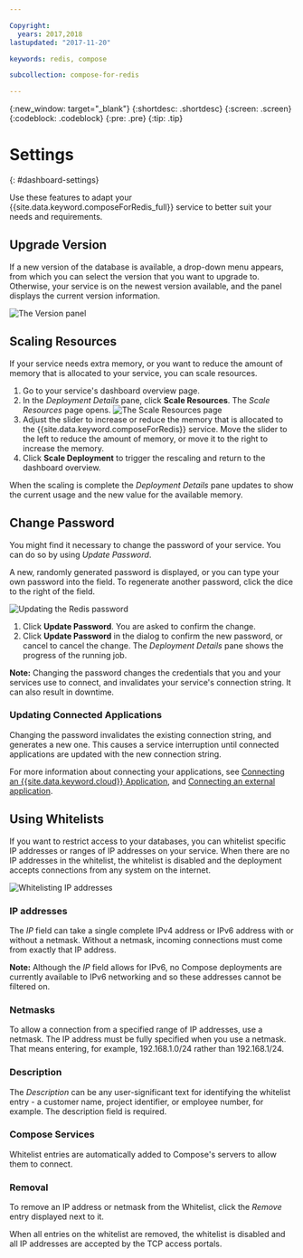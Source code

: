 ```yaml
---

Copyright:
  years: 2017,2018
lastupdated: "2017-11-20"

keywords: redis, compose

subcollection: compose-for-redis

---
```


{:new_window: target="_blank"}
{:shortdesc: .shortdesc}
{:screen: .screen}
{:codeblock: .codeblock}
{:pre: .pre}
{:tip: .tip}

# Settings
{: #dashboard-settings}

Use these features to adapt your {{site.data.keyword.composeForRedis_full}} service to better suit your needs and requirements.

## Upgrade Version

If a new version of the database is available, a drop-down menu appears, from which you can select the version that you want to upgrade to. Otherwise, your service is on the newest version available, and the panel displays the current version information.

![The Version panel](./images/redis-version-show.png "The Version panel")


## Scaling Resources

If your service needs extra memory, or you want to reduce the amount of memory that is allocated to your service, you can scale resources.

1. Go to your service's dashboard overview page.
2. In the _Deployment Details_ pane, click **Scale Resources**. The _Scale Resources_ page opens.
    ![The Scale Resources page](./images/redis-scale-show.png "The Scale Resources page")
3. Adjust the slider to increase or reduce the memory that is allocated to the {{site.data.keyword.composeForRedis}} service. Move the slider to the left to reduce the amount of memory, or move it to the right to increase the memory.
4. Click **Scale Deployment** to trigger the rescaling and return to the dashboard overview.

When the scaling is complete the _Deployment Details_ pane updates to show the current usage and the new value for the available memory.

## Change Password

You might find it necessary to change the password of your service. You can do so by using _Update Password_. 

A new, randomly generated password is displayed, or you can type your own password into the field. To regenerate another password, click the dice to the right of the field. 
  
![Updating the Redis password](./images/redis-update-password.png "The automatic password generator")

1. Click **Update Password**. You are asked to confirm the change.
2. Click **Update Password** in the dialog to confirm the new password, or cancel to cancel the change. The _Deployment Details_ pane shows the progress of the running job.

**Note:** Changing the password changes the credentials that you and your services use to connect, and invalidates your service's connection string. It can also result in downtime.

### Updating Connected Applications

Changing the password invalidates the existing connection string, and generates a new one. This causes a service interruption until connected applications are updated with the new connection string.

For more information about connecting your applications, see [Connecting an {{site.data.keyword.cloud}} Application](/docs/services/ComposeForRedis?topic=compose-for-redis-ibmcloud-cf-app), and [Connecting an external application](/docs/services/ComposeForRedis?topic=compose-for-redis-connecting-external-app).


## Using Whitelists

If you want to restrict access to your databases, you can whitelist specific IP addresses or ranges of IP addresses on your service. When there are no IP addresses in the whitelist, the whitelist is disabled and the deployment accepts connections from any system on the internet.

![Whitelisting IP addresses](./images/redis-whitelist-show.png "The whitelist fields.")

### IP addresses

The *IP* field can take a single complete IPv4 address or IPv6 address with or without a netmask. Without a netmask, incoming connections must come from exactly that IP address. 

**Note:** Although the *IP* field allows for IPv6, no Compose deployments are currently available to IPv6 networking and so these addresses cannot be filtered on.

### Netmasks
To allow a connection from a specified range of IP addresses, use a netmask. The IP address must be fully specified when you use a netmask. That means entering, for example, 192.168.1.0/24 rather than 192.168.1/24.

### Description
The *Description* can be any user-significant text for identifying the whitelist entry - a customer name, project identifier, or employee number, for example. The description field is required.

### Compose Services
Whitelist entries are automatically added to Compose's servers to allow them to connect.

### Removal
To remove an IP address or netmask from the Whitelist, click the *Remove* entry displayed next to it.

When all entries on the whitelist are removed, the whitelist is disabled and all IP addresses are accepted by the TCP access portals.
